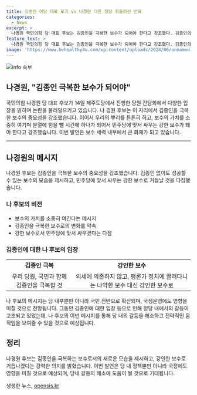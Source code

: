 ```yaml
---
title: 김종인 여당 대표 포기 vs 나경원 다른 정당 휘둘려선 안돼
categories:
  - News
excerpt: >
  나경원 국민의힘 당 대표 후보는 김종인을 극복한 보수가 되어야 한다고 강조했다. 김종인의 지난 발언에 대해 반박하며, 휘둘려서는 안 된다고 주장했다. 또한, 김종인을 극복하고 강인한 보수로 만들기를 다짐했다. 그는 당원과 국민과 함께 하나가 되어 민주당에 맞서 싸워야 한다고 강조했다.
feature_text: >
  나경원 국민의힘 당 대표 후보는 김종인을 극복한 보수가 되어야 한다고 강조했다. 김종인의 지난 발언에 대해 반박하며, 휘둘려서는 안 된다고 주장했다. 또한, 김종인을 극복하고 강인한 보수로 만들기를 다짐했다. 그는 당원과 국민과 함께 하나가 되어 민주당에 맞서 싸워야 한다고 강조했다.
image: 'https://www.behealthy4u.com/wp-content/uploads/2024/06/unnamed-file.png'
---
```


<p><img src="https://www.behealthy4u.com/wp-content/uploads/2024/06/unnamed-file.png" alt="info 속보" /></p>

<h2 data-ke-size="size26">나경원, "김종인 극복한 보수가 되어야"</h2>

<p data-ke-size="size16">국민의힘 나경원 당 대표 후보가 14일 제주도당에서 진행한 당원 간담회에서 다양한 입장을 밝히며 논란을 불러일으키고 있습니다. 나 경원 후보는 이 자리에서 김종인을 극복한 보수의 중요성을 강조했습니다. 이어서 우리의 뿌리를 튼튼히 하고, 보수의 가치를 소중히 여기며 분열에 힘을 뺄 시간에 하나가 되어서 민주당에 맞서 싸우는 강한 보수가 돼야 한다고 강조했습니다. 이번 발언은 보수 세력 내부에서 큰 화제가 되고 있습니다.</p>

<hr>

<h2 data-ke-size="size24">나경원의 메시지</h2>

<p data-ke-size="size16">나경원 후보는 김종인을 극복한 보수의 중요성을 강조했습니다. 김종인 없이도 성공할 수 있는 보수의 모습을 제시하고, 민주당에 맞서 싸우는 강한 보수로 거듭날 것을 다짐했습니다.</p>

<h3 data-ke-size="size22">나 후보의 비전</h3>

<ul>
  <li>보수의 가치를 소중히 여긴다는 메시지</li>
  <li>김종인을 극복한 보수로의 변화를 약속</li>
  <li>강한 보수로서 민주당에 맞서 싸우겠다는 다짐</li>
</ul>

<h3 data-ke-size="size22">김종인에 대한 나 후보의 입장</h3>

<table>
  <tr>
    <td style="text-align: center; height: 17px;"><b>김종인 극복</b></td>
    <td style="text-align: center; height: 17px;"><b>강인한 보수</b></td>
  </tr>
  <tr>
    <td style="text-align: center; height: 17px;">우리 당원, 국민과 함께 김종인을 극복할 것</td>
    <td style="text-align: center; height: 17px;">외세에 의존하지 않고, 평론가 정치에 끌려다니는 나약한 보수 대신 강인한 보수로</td>
  </tr>
</table>

<p data-ke-size="size16">나 후보의 메시지는 당 내부뿐만 아니라 국민 전반으로 확산되며, 국정운영에도 영향을 미칠 것으로 전망됩니다. 그동안 김종인에 대한 입장 등으로 인해 정당 내에서의 갈등이 고조되고 있었는데, 나 후보의 이번 메시지를 통해 당 내의 갈등을 해소하고 전략적인 움직임을 보여줄 수 있을 것으로 예상됩니다.</p>

<h2 data-ke-size="size24">정리</h2>

<p data-ke-size="size16">나경원 후보는 김종인을 극복하는 보수로서의 새로운 모습을 제시하고, 강인한 보수로 거듭나겠다는 강력한 의지를 밝혔습니다. 이번 발언은 당 내 정책뿐만 아니라 국정에도 영향을 미칠 것으로 예상되며, 당내 갈등의 해소에 도움이 될 것으로 기대됩니다.</p>
생생한 뉴스, <a href="https://opensis.kr" rel="dofollow">opensis.kr</a>


